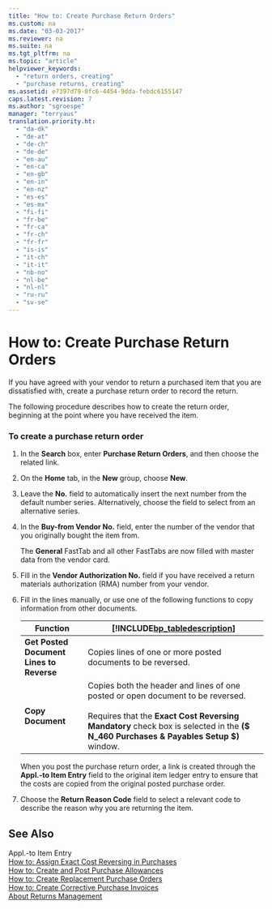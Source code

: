 ```yaml
---
title: "How to: Create Purchase Return Orders"
ms.custom: na
ms.date: "03-03-2017"
ms.reviewer: na
ms.suite: na
ms.tgt_pltfrm: na
ms.topic: "article"
helpviewer_keywords: 
  - "return orders, creating"
  - "purchase returns, creating"
ms.assetid: e7397d79-0fc6-4454-9dda-febdc6155147
caps.latest.revision: 7
ms.author: "sgroespe"
manager: "terryaus"
translation.priority.ht: 
  - "da-dk"
  - "de-at"
  - "de-ch"
  - "de-de"
  - "en-au"
  - "en-ca"
  - "en-gb"
  - "en-in"
  - "en-nz"
  - "es-es"
  - "es-mx"
  - "fi-fi"
  - "fr-be"
  - "fr-ca"
  - "fr-ch"
  - "fr-fr"
  - "is-is"
  - "it-ch"
  - "it-it"
  - "nb-no"
  - "nl-be"
  - "nl-nl"
  - "ru-ru"
  - "sv-se"
---
```

# How to: Create Purchase Return Orders
If you have agreed with your vendor to return a purchased item that you are dissatisfied with, create a purchase return order to record the return.  
  
 The following procedure describes how to create the return order, beginning at the point where you have received the item.  
  
### To create a purchase return order  
  
1.  In the **Search** box, enter **Purchase Return Orders**, and then choose the related link.  
  
2.  On the **Home** tab, in the **New** group, choose **New**.  
  
3.  Leave the **No.** field to automatically insert the next number from the default number series. Alternatively, choose the field to select from an alternative series.  
  
4.  In the **Buy\-from Vendor No.** field, enter the number of the vendor that you originally bought the item from.  
  
     The **General** FastTab and all other FastTabs are now filled with master data from the vendor card.  
  
5.  Fill in the **Vendor Authorization No.** field if you have received a return materials authorization \(RMA\) number from your vendor.  
  
6.  Fill in the lines manually, or use one of the following functions to copy information from other documents.  
  
    |**Function**|[!INCLUDE[bp_tabledescription](../ApplicationDesign/includes/bp_tabledescription_md.md)]|  
    |------------------|---------------------------------------|  
    |**Get Posted Document Lines to Reverse**|Copies lines of one or more posted documents to be reversed.|  
    |**Copy Document**|Copies both the header and lines of one posted or open document to be reversed.<br /><br /> Requires that the **Exact Cost Reversing Mandatory** check box is selected in the **\($ N\_460 Purchases & Payables Setup $\)** window.|  
  
     When you post the purchase return order, a link is created through the **Appl.\-to Item Entry** field to the original item ledger entry to ensure that the costs are copied from the original posted purchase order.  
  
7.  Choose the **Return Reason Code** field to select a relevant code to describe the reason why you are returning the item.  
  
## See Also  
 Appl.\-to Item Entry   
 [How to: Assign Exact Cost Reversing in Purchases](../Finance/how-to-assign-exact-cost-reversing-in-purchases.md)   
 [How to: Create and Post Purchase Allowances](../Finance/how-to-create-and-post-purchase-allowances.md)   
 [How to: Create Replacement Purchase Orders](../Purchasing/how-to-create-replacement-purchase-orders.md)   
 [How to: Create Corrective Purchase Invoices](../Finance/how-to-create-corrective-purchase-invoices.md)   
 [About Returns Management](../Purchasing/about-returns-management.md)